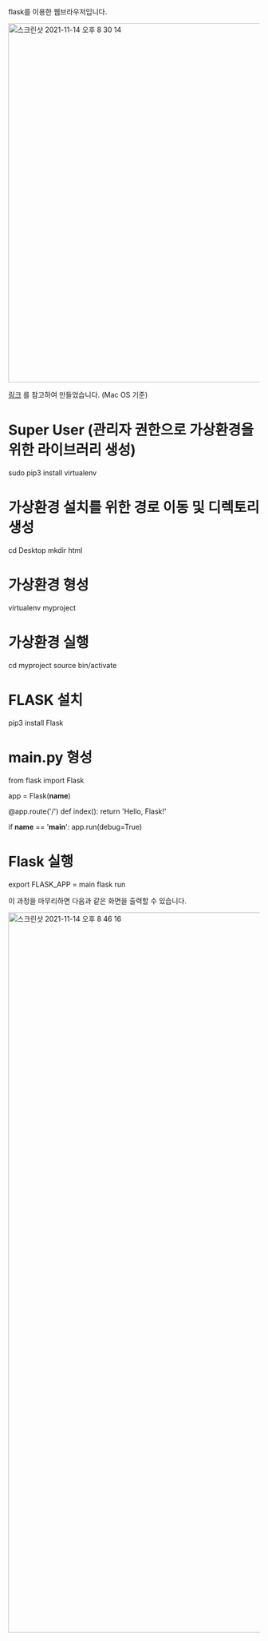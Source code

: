 flask를 이용한 웹브라우저입니다.


<img width="718" alt="스크린샷 2021-11-14 오후 8 30 14" src="https://user-images.githubusercontent.com/87803612/141679032-30fff4d1-4053-4082-bec1-19edf9ffd568.png">

[링크](https://okdohyuk.tistory.com/31) 를 참고하여 만들었습니다. (Mac OS 기준)


# Super User (관리자 권한으로 가상환경을 위한 라이브러리 생성)
sudo pip3 install virtualenv

# 가상환경 설치를 위한 경로 이동 및 디렉토리 생성
cd Desktop
mkdir html

# 가상환경 형성
virtualenv myproject

# 가상환경 실행
cd myproject
source bin/activate

# FLASK 설치
pip3 install Flask

# main.py 형성

from flask import Flask

app = Flask(__name__)

@app.route('/')
def index():
	return 'Hello, Flask!'

if __name__ == '__main__':
	app.run(debug=True)
  

# Flask 실행

export FLASK_APP = main
flask run


이 과정을 마무리하면 다음과 같은 화면을 출력할 수 있습니다. 

<img width="1440" alt="스크린샷 2021-11-14 오후 8 46 16" src="https://user-images.githubusercontent.com/87803612/141679468-a901045f-1500-4d37-9472-3d180a645d05.png">

